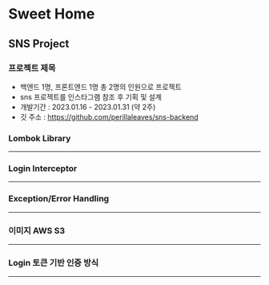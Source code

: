 # Sweet Home
## SNS Project

### 프로젝트 제목
+ 백엔드 1명, 프론트엔드 1명 총 2명의 인원으로 프로젝트
+ sns 프로젝트를 인스타그램 참조 후 기획 및 설계
+ 개발기간 : 2023.01.16 - 2023.01.31 (약 2주)
+ 깃 주소 : https://github.com/perillaleaves/sns-backend

### Lombok Library
***
### Login Interceptor
***
### Exception/Error Handling 
***
### 이미지 AWS S3
***
### Login 토큰 기반 인증 방식
***
